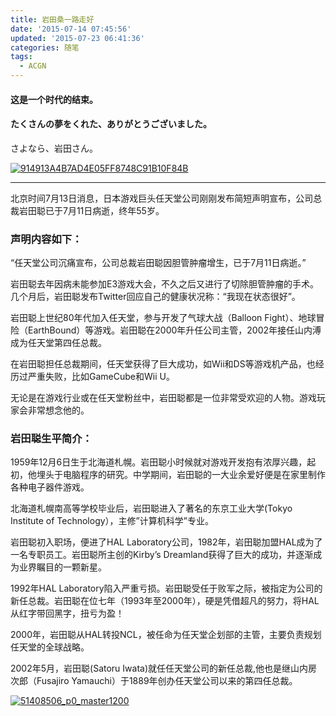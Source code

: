 ```yaml
---
title: 岩田桑一路走好
date: '2015-07-14 07:45:56'
updated: '2015-07-23 06:41:36'
categories: 随笔
tags:
  - ACGN
---
```



#### 这是一个时代的结束。

#### たくさんの夢をくれた、ありがとうございました。  
 さよなら、岩田さん。

[![914913A4B7AD4E05FF8748C91B10F84B](https://img.blessing.studio/images/2015/07/2015-07-13_15-45-10.jpg)](https://img.blessing.studio/images/2015/07/2015-07-13_15-45-10.jpg)

- - - - - -

北京时间7月13日消息，日本游戏巨头任天堂公司刚刚发布简短声明宣布，公司总裁岩田聪已于7月11日病逝，终年55岁。

### 声明内容如下：

“任天堂公司沉痛宣布，公司总裁岩田聪因胆管肿瘤增生，已于7月11日病逝。”

岩田聪去年因病未能参加E3游戏大会，不久之后又进行了切除胆管肿瘤的手术。几个月后，岩田聪发布Twitter回应自己的健康状况称：“我现在状态很好”。

岩田聪上世纪80年代加入任天堂，参与开发了气球大战（Balloon Fight）、地球冒险（EarthBound）等游戏。岩田聪在2000年升任公司主管，2002年接任山内溥成为任天堂第四任总裁。

在岩田聪担任总裁期间，任天堂获得了巨大成功，如Wii和DS等游戏机产品，也经历过严重失败，比如GameCube和Wii U。

无论是在游戏行业或在任天堂粉丝中，岩田聪都是一位非常受欢迎的人物。游戏玩家会非常想念他的。

### 岩田聪生平简介：

1959年12月6日生于北海道札幌。岩田聪小时候就对游戏开发抱有浓厚兴趣，起初，他埋头于电脑程序的研究。中学期间，岩田聪的一大业余爱好便是在家里制作各种电子器件游戏。

北海道札幌南高等学校毕业后，岩田聪进入了著名的东京工业大学(Tokyo Institute of Technology），主修”计算机科学”专业。

岩田聪初入职场，便进了HAL Laboratory公司，1982年，岩田聪加盟HAL成为了一名专职员工。岩田聪所主创的Kirby’s Dreamland获得了巨大的成功，并逐渐成为业界瞩目的一颗新星。

1992年HAL Laboratory陷入严重亏损。岩田聪受任于败军之际，被指定为公司的新任总裁。岩田聪在位七年（1993年至2000年），硬是凭借超凡的努力，将HAL从红字带回黑字，扭亏为盈！

2000年，岩田聪从HAL转投NCL，被任命为任天堂企划部的主管，主要负责规划任天堂的全球战略。

2002年5月，岩田聪(Satoru Iwata)就任任天堂公司的新任总裁,他也是继山内房次郎（Fusajiro Yamauchi）于1889年创办任天堂公司以来的第四任总裁。

[![51408506_p0_master1200](https://img.blessing.studio/images/2015/07/2015-07-22_14-38-15.jpg)](https://img.blessing.studio/images/2015/07/2015-07-22_14-38-15.jpg)



